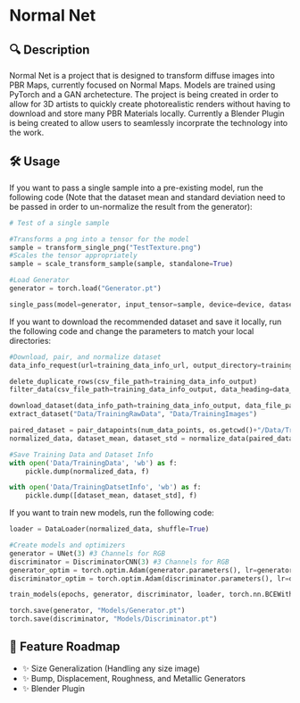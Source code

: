 # Normal Net

## 🔍 Description
Normal Net is a project that is designed to transform diffuse images into PBR Maps, currently focused on Normal Maps. Models are trained using PyTorch and a GAN archetecture. The project is being created in order to allow for 3D artists to quickly create photorealistic renders without having to download and store many PBR Materials locally. Currently a Blender Plugin is being created to allow users to seamlessly incorprate the technology into the work.

## 🛠️ Usage

If you want to pass a single sample into a pre-existing model, run the following code (Note that the dataset mean and standard deviation need to be passed in order to un-normalize the result from the generator):
```py
# Test of a single sample

#Transforms a png into a tensor for the model
sample = transform_single_png("TestTexture.png")
#Scales the tensor appropriately 
sample = scale_transform_sample(sample, standalone=True)

#Load Generator
generator = torch.load("Generator.pt")

single_pass(model=generator, input_tensor=sample, device=device, dataset_mean=dataset_mean, dataset_std=dataset_std, display_plot=True)
```

If you want to download the recommended dataset and save it locally, run the following code and change the parameters to match your local directories:

```py
#Download, pair, and normalize dataset
data_info_request(url=training_data_info_url, output_directory=training_data_info_output)

delete_duplicate_rows(csv_file_path=training_data_info_output)
filter_data(csv_file_path=training_data_info_output, data_heading=data_heading, data_filter=data_filter)

download_dataset(data_info_path=training_data_info_output, data_file_path=training_data_path, data_filter = data_filter, num_data_points=num_data_points)
extract_dataset("Data/TrainingRawData", "Data/TrainingImages")

paired_dataset = pair_datapoints(num_data_points, os.getcwd()+"/Data/TrainingImages/Color", os.getcwd()+"/Data/TrainingImages/NormalDX", "Color_", "NormalDX_")
normalized_data, dataset_mean, dataset_std = normalize_data(paired_dataset)

#Save Training Data and Dataset Info
with open('Data/TrainingData', 'wb') as f:
    pickle.dump(normalized_data, f)

with open('Data/TrainingDatsetInfo', 'wb') as f:
    pickle.dump([dataset_mean, dataset_std], f)
```

If you want to train new models, run the following code:

```py
loader = DataLoader(normalized_data, shuffle=True)

#Create models and optimizers
generator = UNet(3) #3 Channels for RGB
discriminator = DiscriminatorCNN(3) #3 Channels for RGB
generator_optim = torch.optim.Adam(generator.parameters(), lr=generator_lr, betas=(beta1, beta2))
discriminator_optim = torch.optim.Adam(discriminator.parameters(), lr=discriminator_lr, betas=(beta1, beta2))

train_models(epochs, generator, discriminator, loader, torch.nn.BCEWithLogitsLoss(), generator_optim, discriminator_optim, device, secondary_gen_loss= torch.nn.MSELoss(), secondary_loss_weight=0.3, log_interval=1)

torch.save(generator, "Models/Generator.pt")
torch.save(discriminator, "Models/Discriminator.pt")
```

## 🚧 Feature Roadmap

- ✨ Size Generalization (Handling any size image)
- ✨ Bump, Displacement, Roughness, and Metallic Generators
- ✨ Blender Plugin
